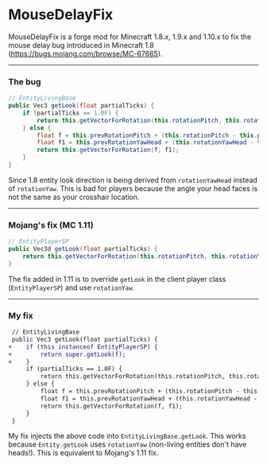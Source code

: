 # MouseDelayFix

MouseDelayFix is a forge mod for Minecraft 1.8.x, 1.9.x and 1.10.x to fix the mouse delay bug introduced in Minecraft 1.8 (https://bugs.mojang.com/browse/MC-67665).

***

### The bug

```java
// EntityLivingBase
public Vec3 getLook(float partialTicks) {
    if (partialTicks == 1.0F) {
        return this.getVectorForRotation(this.rotationPitch, this.rotationYawHead);
    } else {
        float f = this.prevRotationPitch + (this.rotationPitch - this.prevRotationPitch) * partialTicks;
        float f1 = this.prevRotationYawHead + (this.rotationYawHead - this.prevRotationYawHead) * partialTicks;
        return this.getVectorForRotation(f, f1);
    }
}
```

Since 1.8 entity look direction is being derived from `rotationYawHead` instead of `rotationYaw`. This is bad for players because the angle your head faces is not the same as your crosshair location.

***

### Mojang's fix (MC 1.11)

```java
// EntityPlayerSP
public Vec3d getLook(float partialTicks) {
    return this.getVectorForRotation(this.rotationPitch, this.rotationYaw);
}
```

The fix added in 1.11 is to override `getLook` in the client player class (`EntityPlayerSP`) and use `rotationYaw`.

***

### My fix

```diff
 // EntityLivingBase
 public Vec3 getLook(float partialTicks) {
+    if (this instanceof EntityPlayerSP) {
+        return super.getLook(f);
+    }
     if (partialTicks == 1.0F) {
         return this.getVectorForRotation(this.rotationPitch, this.rotationYawHead);
     } else {
         float f = this.prevRotationPitch + (this.rotationPitch - this.prevRotationPitch) * partialTicks;
         float f1 = this.prevRotationYawHead + (this.rotationYawHead - this.prevRotationYawHead) * partialTicks;
         return this.getVectorForRotation(f, f1);
     }
 }
```

My fix injects the above code into `EntityLivingBase.getLook`. This works because `Entity.getLook` uses `rotationYaw` (non-living entities don't have heads!). This is equivalent to Mojang's 1.11 fix.
